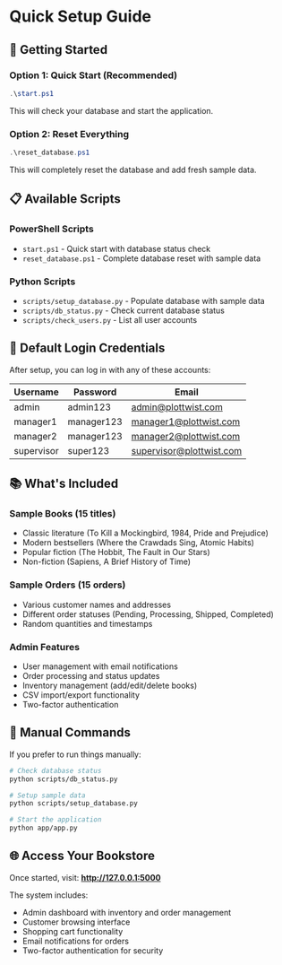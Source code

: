 # Quick Setup Guide

## 🚀 Getting Started

### Option 1: Quick Start (Recommended)
```powershell
.\start.ps1
```
This will check your database and start the application.

### Option 2: Reset Everything
```powershell
.\reset_database.ps1
```
This will completely reset the database and add fresh sample data.

## 📋 Available Scripts

### PowerShell Scripts
- `start.ps1` - Quick start with database status check
- `reset_database.ps1` - Complete database reset with sample data

### Python Scripts
- `scripts/setup_database.py` - Populate database with sample data
- `scripts/db_status.py` - Check current database status
- `scripts/check_users.py` - List all user accounts

## 🔑 Default Login Credentials

After setup, you can log in with any of these accounts:

| Username | Password | Email |
|----------|----------|-------|
| admin | admin123 | admin@plottwist.com |
| manager1 | manager123 | manager1@plottwist.com |
| manager2 | manager123 | manager2@plottwist.com |
| supervisor | super123 | supervisor@plottwist.com |

## 📚 What's Included

### Sample Books (15 titles)
- Classic literature (To Kill a Mockingbird, 1984, Pride and Prejudice)
- Modern bestsellers (Where the Crawdads Sing, Atomic Habits)
- Popular fiction (The Hobbit, The Fault in Our Stars)
- Non-fiction (Sapiens, A Brief History of Time)

### Sample Orders (15 orders)
- Various customer names and addresses
- Different order statuses (Pending, Processing, Shipped, Completed)
- Random quantities and timestamps

### Admin Features
- User management with email notifications
- Order processing and status updates
- Inventory management (add/edit/delete books)
- CSV import/export functionality
- Two-factor authentication

## 🔧 Manual Commands

If you prefer to run things manually:

```bash
# Check database status
python scripts/db_status.py

# Setup sample data
python scripts/setup_database.py

# Start the application
python app/app.py
```

## 🌐 Access Your Bookstore

Once started, visit: **http://127.0.0.1:5000**

The system includes:
- Admin dashboard with inventory and order management
- Customer browsing interface
- Shopping cart functionality
- Email notifications for orders
- Two-factor authentication for security
